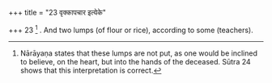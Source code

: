 +++
title = "23 वृक्कापचार इत्येके"

+++
23 [^6] . And two lumps (of flour or rice), according to some (teachers).


[^6]:  Nārāyaṇa states that these lumps are not put, as one would be inclined to believe, on the heart, but into the hands of the deceased. Sūtra 24 shows that this interpretation is correct.
